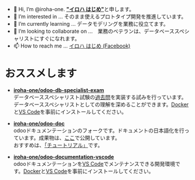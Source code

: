 - 👋 Hi, I’m @iroha-one. [**"イロハ はじめ"**](https://github.com/iroha-one)と申します。
- 👀 I’m interested in ... そのまま使えるプロトタイプ開発を推進しています。
- 🌱 I’m currently learning ... データモデリングを業務に役立てます。
- 💞️ I’m looking to collaborate on ...　業務のベテランは、データベーススペシャリストにすぐになれます。
- 📫 How to reach me ... [イロハ はじめ (Facebook)](https://www.facebook.com/profile.php?id=100070520988283)

<!---
iroha-one/iroha-one is a ✨ special ✨ repository because its `README.md` (this file) appears on your GitHub profile.
You can click the Preview link to take a look at your changes.
--->

# おススメします

- [**iroha-one/odoo-db-specialist-exam**](https://github.com/iroha-one/odoo-db-specialist-exam)  
データベーススペシャリスト試験の[過去問](https://www.jitec.ipa.go.jp/1_04hanni_sukiru/_index_mondai.html)を実装する試みを行っています。データベーススペシャリストとしての理解を深めることができます。[Docker](https://www.docker.com/)と[VS Code](https://code.visualstudio.com/)を事前にインストールしてください。

- [**iroha-one/odoo-doc**](https://github.com/iroha-one/odoo-doc)  
odooドキュメンテーションのフォークです。ドキュメントの日本語化を行っています。成果物は、[ここ](https://www.iroha.one/ja/)で公開しています。  
おすすめは、[「チュートリアル」](https://www.iroha.one/ja/developer/howtos/rdtraining.html)です。

- [**iroha-one/odoo-documentation-vscode**](https://github.com/iroha-one/odoo-documentation-vscode)  
odooドキュメンテーションを[VS Code](https://code.visualstudio.com/)でメンテナンスできる開発環境です。[Docker](https://www.docker.com/)と[VS Code](https://code.visualstudio.com/)を事前にインストールしてください。
